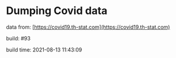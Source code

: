 Dumping Covid data
==================
                        
data from: [https://covid19.th-stat.com](https://covid19.th-stat.com)

build: #93

build time: 2021-08-13 11:43:09
